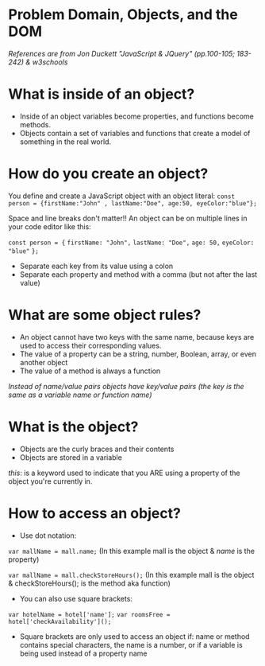 # Problem Domain, Objects, and the DOM

*References are from Jon Duckett "JavaScript & JQuery" (pp.100-105; 183-242) & w3schools*

# What is inside of an object?

- Inside of an object variables become properties, and functions become methods.
- Objects contain a set of variables and functions that create a model of something in the real world.




# How do you create an object?

You define and create a JavaScript object with an object literal:
`const person = {firstName:"John" , lastName:"Doe", age:50, eyeColor:"blue"};`

Space and line breaks don't matter!! An object can be on multiple lines in your code editor like this:

`const person = {`
    `firstName: "John",`
    `lastName: "Doe",`
    `age: 50,`
    `eyeColor: "blue"`
`};`

- Separate each key from its value using a colon
- Separate each property and method with a comma (but not after the last value)


# What are some object rules?

- An object cannot have two keys with the same name, because keys are used to access their corresponding values.
- The value of a property can be a string, number, Boolean, array, or even another object
- The value of a method is always a function

*Instead of name/value pairs objects have key/value pairs (the key is the same as a variable name or function name)*

# What is the object?

- Objects are the curly braces and their contents
- Objects are stored in a variable

*this*: is a keyword used to indicate that you ARE using a property of the object you're currently in. 

# How to access an object?

- Use dot notation:

`var mallName = mall.name;` (In this example mall is the object & *name* is the property)

`var mallName = mall.checkStoreHours();` (In this example mall is the object & checkStoreHours(); is the method aka function)


- You can also use square brackets:

`var hotelName = hotel['name'];`
`var roomsFree = hotel['checkAvailability']();`

- Square brackets are only used to access an object if: name or method contains special characters, the name is a number, or if a variable is being used instead of a property name



